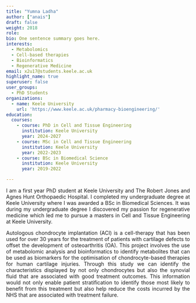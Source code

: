 ```yaml
---
title: "Yumna Ladha"
author: ["anais"]
draft: false
weight: 2018
role:
bio: One sentence summary goes here.
interests:
  - Metabolomics
  - Cell-based therapies
  - Bioinformatics
  - Regenerative Medicine
email: x2u17@students.keele.ac.uk
highlight_name: true
superuser: false
user_groups:
  - PhD Students
organizations:
  - name: Keele University
    url: 'https://www.keele.ac.uk/pharmacy-bioengineering/'
education:
  courses:
    - course: PhD in Cell and Tissue Engineering
      institution: Keele University
      year: 2024-2027
    - course: MSc in Cell and Tissue Engineering
      institution: Keele University
      year: 2022-2023
    - course: BSc in Biomedical Science
      institution: Keele University
      year: 2019-2022

---
```

<style>
body {
text-align: justify}
</style>

I am a first year PhD student at Keele University and The Robert Jones and Agnes Hunt Orthopaedic Hospital. I completed
my undergraduate degree at Keele University where I was awarded a BSc in Biomedical Sciences. It was during my
undergraduate degree I discovered my passion for regenerative medicine which led me to pursue a masters in Cell and
Tissue Engineering at Keele University.

Autologous chondrocyte implantation (ACI) is a cell-therapy that has been used for over 30 years for the treatment of
patients with cartilage defects to offset the development of osteoarthritis (OA). This project involves the use of
metabolomic analysis and bioinformatics to identify metabolites that can be used as biomarkers for the optimisation of
chondrocyte-based therapies for human cartilage injuries. Through this study we can identify the characteristics
displayed by not only chondrocytes but also the synovial fluid that are associated with good treatment outcomes. This
information would not only enable patient stratification to identify those most likely to benefit from this treatment
but also help reduce the costs incurred by the NHS that are associated with treatment failure.
